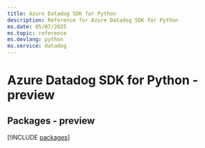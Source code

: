 ```yaml
---
title: Azure Datadog SDK for Python
description: Reference for Azure Datadog SDK for Python
ms.date: 05/07/2025
ms.topic: reference
ms.devlang: python
ms.service: datadog
---
```

# Azure Datadog SDK for Python - preview
## Packages - preview
[!INCLUDE [packages](datadog-index.md)]